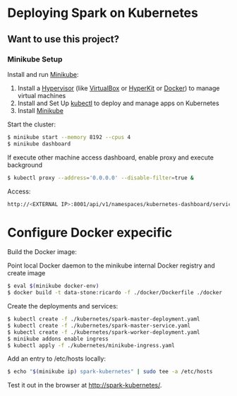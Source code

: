 # Deploying Spark on Kubernetes

## Want to use this project?

### Minikube Setup

Install and run [Minikube](https://minikube.sigs.k8s.io/docs/start/):

1. Install a  [Hypervisor](https://kubernetes.io/docs/tasks/tools/install-minikube/#install-a-hypervisor) (like [VirtualBox](https://www.virtualbox.org/wiki/Downloads) or [HyperKit](https://github.com/moby/hyperkit) or [Docker](https://docs.docker.com/engine/install/)) to manage virtual machines
1. Install and Set Up [kubectl](https://kubernetes.io/docs/tasks/tools/install-kubectl/) to deploy and manage apps on Kubernetes
1. Install [Minikube](https://github.com/kubernetes/minikube/releases)

Start the cluster:

```sh
$ minikube start --memory 8192 --cpus 4
$ minikube dashboard
```

 If execute other machine access dashboard, enable proxy and execute background
```sh
$ kubectl proxy --address='0.0.0.0' --disable-filter=true &
```

Access:
```sh
http://<EXTERNAL IP>:8001/api/v1/namespaces/kubernetes-dashboard/services/http:kubernetes-dashboard:/proxy/
```

# Configure Docker expecific
Build the Docker image:

Point local Docker daemon to the minikube internal Docker registry and create image
```sh
$ eval $(minikube docker-env)
$ docker build -t data-stone:ricardo -f ./docker/Dockerfile ./docker
```

Create the deployments and services:

```sh
$ kubectl create -f ./kubernetes/spark-master-deployment.yaml
$ kubectl create -f ./kubernetes/spark-master-service.yaml
$ kubectl create -f ./kubernetes/spark-worker-deployment.yaml
$ minikube addons enable ingress
$ kubectl apply -f ./kubernetes/minikube-ingress.yaml
```

Add an entry to /etc/hosts locally:

```sh
$ echo "$(minikube ip) spark-kubernetes" | sudo tee -a /etc/hosts
```

Test it out in the browser at [http://spark-kubernetes/](http://spark-kubernetes/).
